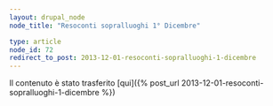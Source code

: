 ```yaml
---
layout: drupal_node
node_title: "Resoconti sopralluoghi 1° Dicembre"

type: article
node_id: 72
redirect_to_post: 2013-12-01-resoconti-sopralluoghi-1-dicembre
---
```


Il contenuto è stato trasferito [qui]({% post_url 2013-12-01-resoconti-sopralluoghi-1-dicembre %})